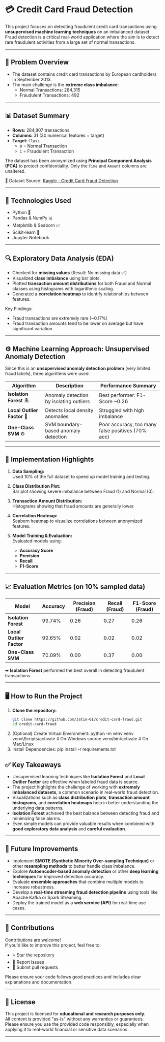 # 💳 Credit Card Fraud Detection

This project focuses on detecting fraudulent credit card transactions using **unsupervised machine learning techniques** on an imbalanced dataset. Fraud detection is a critical real-world application where the aim is to detect rare fraudulent activities from a large set of normal transactions.

---

## 📌 Problem Overview

- The dataset contains credit card transactions by European cardholders in September 2013.
- The main challenge is the **extreme class imbalance**:
  - Normal Transactions: 284,315
  - Fraudulent Transactions: 492

---

## 📊 Dataset Summary

- **Rows:** 284,807 transactions
- **Columns:** 31 (30 numerical features + target)
- **Target:** `Class`  
  - `0` = Normal Transaction  
  - `1` = Fraudulent Transaction

The dataset has been anonymized using **Principal Component Analysis (PCA)** to protect confidentiality. Only the `Time` and `Amount` columns are unaltered.

📂 Dataset Source: [Kaggle - Credit Card Fraud Detection](https://www.kaggle.com/datasets/mlg-ulb/creditcardfraud)

---

## 🚀 Technologies Used

- Python 🐍
- Pandas & NumPy 📊
- Matplotlib & Seaborn 📈
- Scikit-learn 🤖
- Jupyter Notebook

---

## 🔍 Exploratory Data Analysis (EDA)

- Checked for **missing values** (Result: No missing data ✅)
- Visualized **class imbalance** using bar plots.
- Plotted **transaction amount distributions** for both Fraud and Normal classes using histograms with logarithmic scaling.
- Generated a **correlation heatmap** to identify relationships between features.

Key Findings:
- Fraud transactions are extremely rare (~0.17%)
- Fraud transaction amounts tend to be lower on average but have significant variation.

---

## ⚙ Machine Learning Approach: Unsupervised Anomaly Detection

Since this is an **unsupervised anomaly detection problem** (very limited fraud labels), three algorithms were used:

| Algorithm              | Description                              | Performance Summary                               |
|------------------------|------------------------------------------|--------------------------------------------------|
| **Isolation Forest** 🏝  | Anomaly detection by isolating outliers  | Best performer: F1-Score ~0.26                    |
| **Local Outlier Factor** 🌳 | Detects local density anomalies          | Struggled with high imbalance                     |
| **One-Class SVM** ⚙     | SVM boundary-based anomaly detection      | Poor accuracy, too many false positives (70% acc) |

---

## 📝 Implementation Highlights

1. **Data Sampling:**  
   Used 10% of the full dataset to speed up model training and testing.

2. **Class Distribution Plot:**  
   Bar plot showing severe imbalance between Fraud (1) and Normal (0).

3. **Transaction Amount Distribution:**  
   Histograms showing that fraud amounts are generally lower.

4. **Correlation Heatmap:**  
   Seaborn heatmap to visualize correlations between anonymized features.

5. **Model Training & Evaluation:**  
   Evaluated models using:
   - **Accuracy Score**
   - **Precision**
   - **Recall**
   - **F1-Score**

---

## 📈 Evaluation Metrics (on 10% sampled data)

| Model                   | Accuracy | Precision (Fraud) | Recall (Fraud) | F1-Score (Fraud) |
|-------------------------|----------|-------------------|----------------|------------------|
| **Isolation Forest**     | 99.74%   | 0.26              | 0.27           | 0.26             |
| **Local Outlier Factor** | 99.65%   | 0.02              | 0.02           | 0.02             |
| **One-Class SVM**        | 70.09%   | 0.00              | 0.37           | 0.00             |

➡ **Isolation Forest** performed the best overall in detecting fraudulent transactions.

---

## 🖥 How to Run the Project

1. **Clone the repository:**
   ```bash
   git clone https://github.com/Jatin-GI/credit-card-fraud.git
   cd credit-card-fraud
2. (Optional) Create Virtual Environment:
   python -m venv venv
   venv\Scripts\activate    # On Windows
   source venv/bin/activate # On Mac/Linux
3. Install Dependencies:
   pip install -r requirements.txt


## ✅ Key Takeaways

- Unsupervised learning techniques like **Isolation Forest** and **Local Outlier Factor** are effective when labeled fraud data is scarce.
- The project highlights the challenge of working with **extremely imbalanced datasets**, a common scenario in real-world fraud detection.
- Visualizations such as **class distribution plots**, **transaction amount histograms**, and **correlation heatmaps** help in better understanding the underlying data patterns.
- **Isolation Forest** achieved the best balance between detecting fraud and minimizing false alarms.
- Even simple models can provide valuable results when combined with **good exploratory data analysis** and **careful evaluation**.

---

## 🚀 Future Improvements

- Implement **SMOTE (Synthetic Minority Over-sampling Technique)** or other **resampling methods** to better handle class imbalance.
- Explore **Autoencoder-based anomaly detection** or other **deep learning techniques** for improved detection accuracy.
- Evaluate **ensemble approaches** that combine multiple models to increase robustness.
- Develop a **real-time streaming fraud detection pipeline** using tools like Apache Kafka or Spark Streaming.
- Deploy the trained model as a **web service (API)** for real-time use cases.

---

## 🤝 Contributions

Contributions are welcome!  
If you'd like to improve this project, feel free to:

- ⭐ Star the repository
- 🐛 Report issues
- 🔀 Submit pull requests

Please ensure your code follows good practices and includes clear explanations and documentation.

---

## 📜 License

This project is licensed for **educational and research purposes only**.  
All content is provided "as-is" without any warranties or guarantees.  
Please ensure you use the provided code responsibly, especially when applying it to real-world financial or sensitive data scenarios.

---
    
